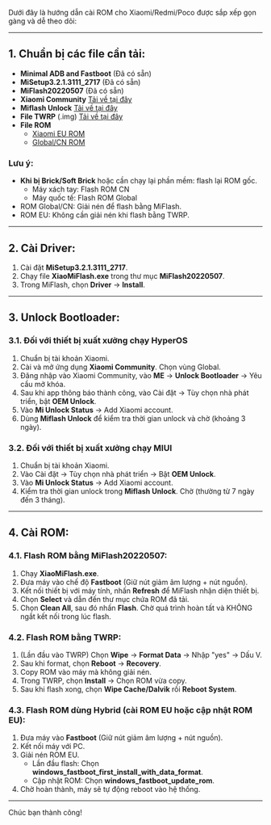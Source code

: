 Dưới đây là hướng dẫn cài ROM cho Xiaomi/Redmi/Poco được sắp xếp gọn gàng và dễ theo dõi:

---

## 1. Chuẩn bị các file cần tải:
- **Minimal ADB and Fastboot** (Đã có sẵn)
- **MiSetup3.2.1.3111_2717** (Đã có sẵn)
- **MiFlash20220507** (Đã có sẵn)
- **Xiaomi Community** [Tải về tại đây](https://drive.google.com/file/d/1Db7ujnbLjGoGMpBtK-1C97aLgjdTt5Zr/view?usp=sharing)
- **Miflash Unlock** [Tải về tại đây](https://drive.google.com/file/d/1iau6Wcr16BPFj5EJ-JyfI1UzEu0wmawl/view?usp=sharing)
- **File TWRP** (.img) [Tải về tại đây](https://twrp.me/Devices/)
- **File ROM** 
  - [Xiaomi EU ROM](https://sourceforge.net/projects/xiaomi-eu-multilang-miui-roms/files/xiaomi.eu/)
  - [Global/CN ROM](https://mifirm.net/)

### Lưu ý:
- **Khi bị Brick/Soft Brick** hoặc cần chạy lại phần mềm: flash lại ROM gốc.
  - Máy xách tay: Flash ROM CN
  - Máy quốc tế: Flash ROM Global
- ROM Global/CN: Giải nén để flash bằng MiFlash.
- ROM EU: Không cần giải nén khi flash bằng TWRP.

---

## 2. Cài Driver:
1. Cài đặt **MiSetup3.2.1.3111_2717**.
2. Chạy file **XiaoMiFlash.exe** trong thư mục **MiFlash20220507**.
3. Trong MiFlash, chọn **Driver** → **Install**.

---

## 3. Unlock Bootloader:
### 3.1. Đối với thiết bị xuất xưởng chạy HyperOS
1. Chuẩn bị tài khoản Xiaomi.
2. Cài và mở ứng dụng **Xiaomi Community**. Chọn vùng Global.
3. Đăng nhập vào Xiaomi Community, vào **ME** → **Unlock Bootloader** → Yêu cầu mở khóa.
4. Sau khi app thông báo thành công, vào Cài đặt → Tùy chọn nhà phát triển, bật **OEM Unlock**.
5. Vào **Mi Unlock Status** → Add Xiaomi account.
6. Dùng **Miflash Unlock** để kiểm tra thời gian unlock và chờ (khoảng 3 ngày).

### 3.2. Đối với thiết bị xuất xưởng chạy MIUI
1. Chuẩn bị tài khoản Xiaomi.
2. Vào Cài đặt → Tùy chọn nhà phát triển → Bật **OEM Unlock**.
3. Vào **Mi Unlock Status** → Add Xiaomi account.
4. Kiểm tra thời gian unlock trong **Miflash Unlock**. Chờ (thường từ 7 ngày đến 3 tháng).

---

## 4. Cài ROM:
### 4.1. Flash ROM bằng MiFlash20220507:
1. Chạy **XiaoMiFlash.exe**.
2. Đưa máy vào chế độ **Fastboot** (Giữ nút giảm âm lượng + nút nguồn).
3. Kết nối thiết bị với máy tính, nhấn **Refresh** để MiFlash nhận diện thiết bị.
4. Chọn **Select** và dẫn đến thư mục chứa ROM đã tải.
5. Chọn **Clean All**, sau đó nhấn **Flash**. Chờ quá trình hoàn tất và KHÔNG ngắt kết nối trong lúc flash.

### 4.2. Flash ROM bằng TWRP:
1. (Lần đầu vào TWRP) Chọn **Wipe** → **Format Data** → Nhập "yes" → Dấu V.
2. Sau khi format, chọn **Reboot** → **Recovery**.
3. Copy ROM vào máy mà không giải nén.
4. Trong TWRP, chọn **Install** → Chọn ROM vừa copy.
5. Sau khi flash xong, chọn **Wipe Cache/Dalvik** rồi **Reboot System**.

### 4.3. Flash ROM dùng Hybrid (cài ROM EU hoặc cập nhật ROM EU):
1. Đưa máy vào **Fastboot** (Giữ nút giảm âm lượng + nút nguồn).
2. Kết nối máy với PC.
3. Giải nén ROM EU.
   - Lần đầu flash: Chọn **windows_fastboot_first_install_with_data_format**.
   - Cập nhật ROM: Chọn **windows_fastboot_update_rom**.
4. Chờ hoàn thành, máy sẽ tự động reboot vào hệ thống.

---

Chúc bạn thành công!
